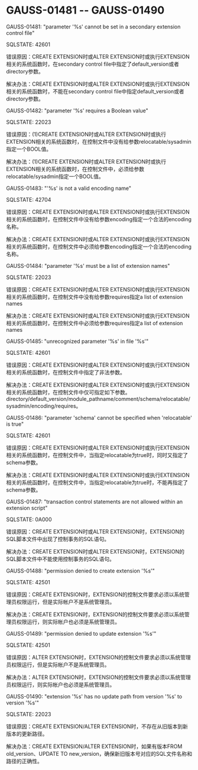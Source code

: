 # GAUSS-01481 -- GAUSS-01490

GAUSS-01481: "parameter '%s' cannot be set in a secondary extension control file"

SQLSTATE: 42601

错误原因：CREATE EXTENSION时或ALTER EXTENSION时或执行EXTENSION相关的系统函数时，在secondary control file中指定了default\_version或者directory参数。

解决办法：CREATE EXTENSION时或ALTER EXTENSION时或执行EXTENSION相关的系统函数时，不能在secondary control file中指定default\_version或者directory参数。

GAUSS-01482: "parameter '%s' requires a Boolean value"

SQLSTATE: 22023

错误原因：\(1\)CREATE EXTENSION时或ALTER EXTENSION时或执行EXTENSION相关的系统函数时，在控制文件中没有给参数relocatable/sysadmin指定一个BOOL值。

解决办法：\(1\)CREATE EXTENSION时或ALTER EXTENSION时或执行EXTENSION相关的系统函数时，在控制文件中，必须给参数relocatable/sysadmin指定一个BOOL值。

GAUSS-01483: "'%s' is not a valid encoding name"

SQLSTATE: 42704

错误原因：CREATE EXTENSION时或ALTER EXTENSION时或执行EXTENSION相关的系统函数时，在控制文件中没有给参数encoding指定一个合法的encoding名称。

解决办法：CREATE EXTENSION时或ALTER EXTENSION时或执行EXTENSION相关的系统函数时，在控制文件中必须给参数encoding指定一个合法的encoding名称。

GAUSS-01484: "parameter '%s' must be a list of extension names"

SQLSTATE: 22023

错误原因：CREATE EXTENSION时或ALTER EXTENSION时或执行EXTENSION相关的系统函数时，在控制文件中没有给参数requires指定a list of extension names

解决办法：CREATE EXTENSION时或ALTER EXTENSION时或执行EXTENSION相关的系统函数时，在控制文件中必须给参数requires指定a list of extension names

GAUSS-01485: "unrecognized parameter '%s' in file '%s'"

SQLSTATE: 42601

错误原因：CREATE EXTENSION时或ALTER EXTENSION时或执行EXTENSION相关的系统函数时，在控制文件中指定了非法参数。

解决办法：CREATE EXTENSION时或ALTER EXTENSION时或执行EXTENSION相关的系统函数时，在控制文件中仅可指定如下参数。directory/default\_version/module\_pathname/comment/schema/relocatable/sysadmin/encoding/requires。

GAUSS-01486: "parameter 'schema' cannot be specified when 'relocatable' is true"

SQLSTATE: 42601

错误原因：CREATE EXTENSION时或ALTER EXTENSION时或执行EXTENSION相关的系统函数时，在控制文件中，当指定relocatable为true时，同时又指定了schema参数。

解决办法：CREATE EXTENSION时或ALTER EXTENSION时或执行EXTENSION相关的系统函数时，在控制文件中，当指定relocatable为true时，不能再指定了schema参数。

GAUSS-01487: "transaction control statements are not allowed within an extension script"

SQLSTATE: 0A000

错误原因：CREATE EXTENSION时或ALTER EXTENSION时，EXTENSION的SQL脚本文件中出现了控制事务的SQL语句。

解决办法：CREATE EXTENSION时或ALTER EXTENSION时，EXTENSION的SQL脚本文件中不能使用控制事务的SQL语句。

GAUSS-01488: "permission denied to create extension '%s'"

SQLSTATE: 42501

错误原因：CREATE EXTENSION时，EXTENSION的控制文件要求必须以系统管理员权限运行，但是实际帐户不是系统管理员。

解决办法：CREATE EXTENSION时，EXTENSION的控制文件要求必须以系统管理员权限运行，则实际帐户也必须是系统管理员。

GAUSS-01489: "permission denied to update extension '%s'"

SQLSTATE: 42501

错误原因：ALTER EXTENSION时，EXTENSION的控制文件要求必须以系统管理员权限运行，但是实际帐户不是系统管理员。

解决办法：ALTER EXTENSION时，EXTENSION的控制文件要求必须以系统管理员权限运行，则实际帐户也必须是系统管理员。

GAUSS-01490: "extension '%s' has no update path from version '%s' to version '%s'"

SQLSTATE: 22023

错误原因：CREATE EXTENSION/ALTER EXTENSION时，不存在从旧版本到新版本的更新路径。

解决办法：CREATE EXTENSION/ALTER EXTENSION时，如果有版本FROM old\_version、UPDATE TO new\_version，确保新旧版本号对应的SQL文件名称和路径的正确性。

